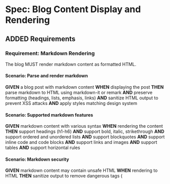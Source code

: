 # Spec: Blog Content Display and Rendering

## ADDED Requirements

### Requirement: Markdown Rendering
The blog MUST render markdown content as formatted HTML.

#### Scenario: Parse and render markdown
**GIVEN** a blog post with markdown content
**WHEN** displaying the post
**THEN** parse markdown to HTML using markdown-it or remark
**AND** preserve formatting (headings, lists, emphasis, links)
**AND** sanitize HTML output to prevent XSS attacks
**AND** apply styles matching design system

#### Scenario: Supported markdown features
**GIVEN** markdown content with various syntax
**WHEN** rendering the content
**THEN** support headings (h1-h6)
**AND** support bold, italic, strikethrough
**AND** support ordered and unordered lists
**AND** support blockquotes
**AND** support inline code and code blocks
**AND** support links and images
**AND** support tables
**AND** support horizontal rules

#### Scenario: Markdown security
**GIVEN** markdown content may contain unsafe HTML
**WHEN** rendering to HTML
**THEN** sanitize output to remove dangerous tags (<script>, <iframe>)
**AND** escape user-generated content
**AND** allow safe HTML tags (strong, em, a, img)
**AND** prevent XSS attacks

### Requirement: Code Syntax Highlighting
The blog MUST provide syntax highlighting for code blocks.

#### Scenario: Highlight code blocks
**GIVEN** a markdown code block with language specifier
**WHEN** rendering the post
**THEN** apply syntax highlighting using Shiki or Highlight.js
**AND** support common languages (JavaScript, TypeScript, Rust, Python, Go, HTML, CSS)
**AND** use VS Code-compatible color theme
**AND** include line numbers (optional, configurable)

#### Scenario: Code block styling
**GIVEN** a highlighted code block
**WHEN** displaying the code
**THEN** use monospace font from design system (--font-family-mono)
**AND** apply background color distinguishing code from text
**AND** ensure code is readable in both light and dark mode
**AND** support horizontal scrolling for long lines

#### Scenario: Copy code button
**GIVEN** a code block is displayed
**WHEN** user hovers over the code
**THEN** show "Copy" button in top-right corner
**AND** copy code to clipboard on click
**AND** show "Copied!" confirmation message
**AND** handle copy errors gracefully

#### Scenario: Inline code styling
**GIVEN** inline code in markdown (backticks)
**WHEN** rendering the text
**THEN** wrap in <code> tag
**AND** apply monospace font
**AND** apply subtle background color
**AND** do not apply syntax highlighting (just styling)

### Requirement: Image Handling
The blog MUST handle images in markdown content.

#### Scenario: Render markdown images
**GIVEN** markdown with image syntax ![alt](url)
**WHEN** rendering the content
**THEN** output <img> tag with src and alt attributes
**AND** use responsive image sizing (max-width: 100%)
**AND** include alt text for accessibility
**AND** lazy-load images below the fold

#### Scenario: Image optimization
**GIVEN** images in blog posts
**WHEN** displaying them
**THEN** serve images from R2 bucket or CDN
**AND** use WebP format with JPEG fallback (when possible)
**AND** apply lazy loading with loading="lazy" attribute
**AND** include width and height to prevent layout shift

#### Scenario: Broken image handling
**GIVEN** an image fails to load
**WHEN** displaying the post
**THEN** show alt text in place of image
**AND** apply broken image styling
**AND** do not break page layout

### Requirement: Typography and Readability
The blog MUST ensure content is readable and well-formatted.

#### Scenario: Reading width constraint
**GIVEN** a blog post is displayed
**WHEN** viewing on desktop (> 768px)
**THEN** constrain content width to 65-75 characters per line (optimal readability)
**AND** center content on page
**AND** add padding on sides for breathing room

#### Scenario: Heading hierarchy
**GIVEN** markdown with headings
**WHEN** rendering the post
**THEN** use h1 for post title only
**AND** use h2-h6 for content headings
**AND** apply consistent spacing between headings and paragraphs
**AND** use design system font sizes (--font-size-h2, --font-size-h3, etc.)

#### Scenario: Link styling
**GIVEN** markdown with links
**WHEN** rendering the content
**THEN** style links with underline and color from design system (--color-text-link)
**AND** show hover state (change color or underline style)
**AND** open external links in new tab (target="_blank")
**AND** add rel="noopener noreferrer" for security

#### Scenario: List formatting
**GIVEN** markdown with lists
**WHEN** rendering the content
**THEN** apply proper indentation for nested lists
**AND** use design system spacing (--spacing-sm, --spacing-md)
**AND** style list markers (bullets, numbers)
**AND** ensure lists are readable in both light and dark mode

### Requirement: Post Metadata Display
The blog MUST display post metadata prominently.

#### Scenario: Post header component
**GIVEN** a post detail page
**WHEN** displaying the post
**THEN** show post title as h1
**AND** show published date in readable format (e.g., "October 24, 2025")
**AND** show estimated reading time (e.g., "5 min read")
**AND** show tags as clickable links to tag pages

#### Scenario: Tag display
**GIVEN** a post has tags ["rust", "webdev", "cloudflare"]
**WHEN** displaying tags
**THEN** render each tag as a badge/pill
**AND** link each tag to `/tags/{tag}` page
**AND** apply design system styling (background, padding, border-radius)
**AND** ensure tags are keyboard accessible

#### Scenario: Date formatting
**GIVEN** a post published date
**WHEN** displaying the date
**THEN** format as "Month Day, Year" (e.g., "October 24, 2025")
**AND** include <time> tag with datetime attribute for machine-readability
**AND** use relative dates for recent posts (e.g., "2 days ago") - optional

### Requirement: Post Summary Cards
The blog index MUST display post summaries as cards.

#### Scenario: Post card layout
**GIVEN** the blog index displays posts
**WHEN** rendering each post
**THEN** show post title as h2 with link to full post
**AND** show summary text (truncated to ~150 characters)
**AND** show published date and reading time
**AND** show tags
**AND** include "Read more →" link

#### Scenario: Post card styling
**GIVEN** a post card component
**WHEN** displaying on the page
**THEN** apply card styling (border, padding, background from design system)
**AND** add hover effect (subtle shadow or border color change)
**AND** ensure consistent spacing between cards
**AND** make entire card clickable (not just title)

#### Scenario: Post card grid layout
**GIVEN** the blog index displays multiple posts
**WHEN** viewing on desktop (> 768px)
**THEN** display posts in single column (not grid) for readability
**AND** stack posts vertically with consistent spacing
**AND** ensure mobile-responsive (full-width on mobile)

### Requirement: Table of Contents
The blog MUST support table of contents generation for long posts.

#### Scenario: Generate TOC from headings
**GIVEN** a post with multiple h2 and h3 headings
**WHEN** rendering the post
**THEN** extract headings to generate table of contents
**AND** display TOC at top of post (optional, based on post length)
**AND** link each TOC item to corresponding heading (with anchor)
**AND** highlight current section on scroll (optional enhancement)

#### Scenario: TOC anchor links
**GIVEN** a table of contents is displayed
**WHEN** user clicks a TOC link
**THEN** scroll smoothly to the corresponding heading
**AND** update URL hash (#heading-slug)
**AND** maintain scroll position on page reload

### Requirement: Blockquote Styling
The blog MUST style blockquotes distinctively.

#### Scenario: Blockquote rendering
**GIVEN** markdown with blockquote (> text)
**WHEN** rendering the content
**THEN** wrap in <blockquote> tag
**AND** apply left border accent color (design system)
**AND** apply padding and italic font style
**AND** ensure contrast for readability

### Requirement: Horizontal Rule Styling
The blog MUST style horizontal rules for section breaks.

#### Scenario: Horizontal rule rendering
**GIVEN** markdown with horizontal rule (---)
**WHEN** rendering the content
**THEN** output <hr> element
**AND** apply subtle border color from design system
**AND** add vertical spacing above and below

### Requirement: Responsive Design
The blog content MUST be mobile-responsive.

#### Scenario: Mobile content width
**GIVEN** viewing on mobile device (< 768px)
**WHEN** displaying post content
**THEN** use full width minus padding
**AND** ensure text is readable (min font-size: 16px to prevent zoom)
**AND** allow horizontal scroll for wide code blocks
**AND** optimize line length for mobile (45-75 characters)

#### Scenario: Touch-friendly interactions
**GIVEN** viewing on mobile device
**WHEN** interacting with elements
**THEN** ensure tap targets are at least 44x44px
**AND** provide adequate spacing between links
**AND** make code copy button large enough to tap

### Requirement: Performance Optimization
The blog content rendering MUST be performant.

#### Scenario: Lazy-load markdown renderer
**GIVEN** the blog is built for production
**WHEN** loading a post page
**THEN** code-split markdown rendering library
**AND** lazy-load syntax highlighter (Shiki)
**AND** load only when post content is needed

#### Scenario: Avoid layout shift
**GIVEN** a post is loading
**WHEN** content appears
**THEN** reserve space for images (width/height attributes)
**AND** use skeleton loaders matching content structure
**AND** minimize Cumulative Layout Shift (CLS < 0.1)
